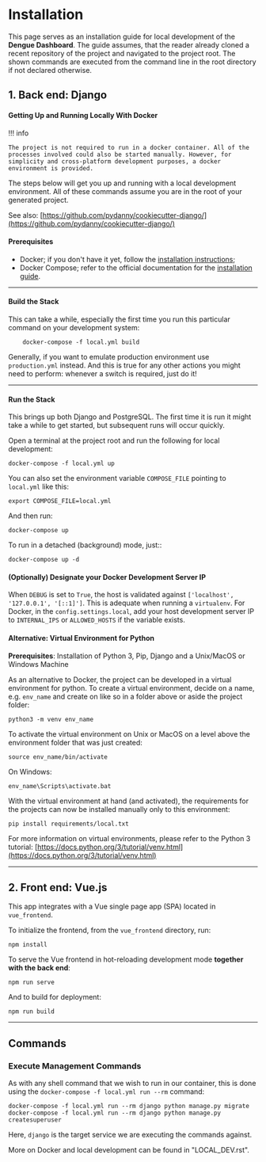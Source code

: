 # Installation

This page serves as an installation guide for local development of the **Dengue Dashboard**. The guide assumes, that the reader
already cloned a recent repository of the project and navigated to the project root. The shown commands are executed from the command line in the root
directory if not declared otherwise.

## 1. Back end: Django

#### Getting Up and Running Locally With Docker

!!! info

    The project is not required to run in a docker container. All of the processes involved could also be started manually. However, for simplicity and cross-platform development purposes, a docker environment is provided.

The steps below will get you up and running with a local development environment.
All of these commands assume you are in the root of your generated project.

See also: [https://github.com/pydanny/cookiecutter-django/](https://github.com/pydanny/cookiecutter-django/)


#### Prerequisites

* Docker; if you don't have it yet, follow the [installation instructions](https://docs.docker.com/install/#supported-platforms);
* Docker Compose; refer to the official documentation for the [installation guide](https://docs.docker.com/compose/install/).

---

#### Build the Stack

This can take a while, especially the first time you run this particular command on your development system:

```console
    docker-compose -f local.yml build
```
    

Generally, if you want to emulate production environment use ``production.yml`` instead. And this is true for any other actions you might need to perform: whenever a switch is required, just do it!

---


#### Run the Stack

This brings up both Django and PostgreSQL. The first time it is run it might take a while to get started, but subsequent runs will occur quickly.

Open a terminal at the project root and run the following for local development:

    docker-compose -f local.yml up

You can also set the environment variable ``COMPOSE_FILE`` pointing to ``local.yml`` like this:

    export COMPOSE_FILE=local.yml

And then run:

    docker-compose up

To run in a detached (background) mode, just::

    docker-compose up -d


#### (Optionally) Designate your Docker Development Server IP

When ``DEBUG`` is set to ``True``, the host is validated against ``['localhost', '127.0.0.1', '[::1]']``. This is adequate when running a ``virtualenv``. For Docker, in the ``config.settings.local``, add your host development server IP to ``INTERNAL_IPS`` or ``ALLOWED_HOSTS`` if the variable exists.


#### Alternative: Virtual Environment for Python

**Prerequisites**: Installation of Python 3, Pip, Django and a Unix/MacOS or Windows Machine

As an alternative to Docker, the project can be developed in a virtual environment for python.
To create a virtual environment, decide on a name, e.g. `env_name` and create on like so in a folder above or aside the project folder:
    
    python3 -m venv env_name

To activate the virtual environment on Unix or MacOS on a level above the environment folder that was just created:

    source env_name/bin/activate

On Windows:

    env_name\Scripts\activate.bat

With the virtual environment at hand (and activated), the requirements for the projects can now be installed manually only to this environment:

    pip install requirements/local.txt


For more information on virtual environments, please refer to the Python 3 tutorial: [https://docs.python.org/3/tutorial/venv.html](https://docs.python.org/3/tutorial/venv.html)


---

## 2. Front end: Vue.js


This app integrates with a Vue single page app (SPA) located in ``vue_frontend``.

To initialize the frontend, from the ``vue_frontend`` directory, run:

    npm install

To serve the Vue frontend in hot-reloading development mode **together with the back end**:

    npm run serve

And to build for deployment:

    npm run build


---

## Commands

### Execute Management Commands

As with any shell command that we wish to run in our container, this is done using the ``docker-compose -f local.yml run --rm`` command:

    docker-compose -f local.yml run --rm django python manage.py migrate
    docker-compose -f local.yml run --rm django python manage.py createsuperuser

Here, ``django`` is the target service we are executing the commands against.


More on Docker and local development can be found in "LOCAL_DEV.rst".
